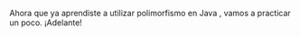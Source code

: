 Ahora que ya aprendiste a utilizar polimorfismo en Java <i class="da da-java"></i>, vamos a practicar un poco. ¡Adelante!